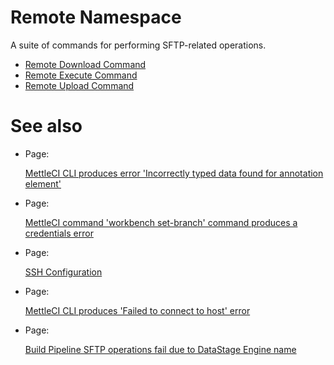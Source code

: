 # Remote Namespace

A suite of commands for performing SFTP-related operations.

*   [Remote Download Command](./remote-namespace/remote-download-command.md)
*   [Remote Execute Command](./remote-namespace/remote-execute-command.md)
*   [Remote Upload Command](./remote-namespace/remote-upload-command.md)

# See also

*   Page:
    
    [MettleCI CLI produces error 'Incorrectly typed data found for annotation element'](/wiki/spaces/MCIDOC/pages/2524413953/MettleCI+CLI+produces+error+Incorrectly+typed+data+found+for+annotation+element)
    
*   Page:
    
    [MettleCI command 'workbench set-branch' command produces a credentials error](/wiki/spaces/MCIDOC/pages/2501476353/MettleCI+command+workbench+set-branch+command+produces+a+credentials+error)
    
*   Page:
    
    [SSH Configuration](/wiki/spaces/MCIDOC/pages/2396487711/SSH+Configuration)
    
*   Page:
    
    [MettleCI CLI produces 'Failed to connect to host' error](/wiki/spaces/MCIDOC/pages/2396487681/MettleCI+CLI+produces+Failed+to+connect+to+host+error)
    
*   Page:
    
    [Build Pipeline SFTP operations fail due to DataStage Engine name](/wiki/spaces/MCIDOC/pages/2169307137/Build+Pipeline+SFTP+operations+fail+due+to+DataStage+Engine+name)